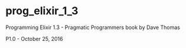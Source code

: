 prog_elixir_1_3
===============

Programming Elixir 1.3 - Pragmatic Programmers book by Dave Thomas

P1.0 - October 25, 2016
 
